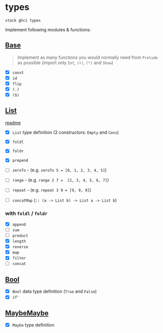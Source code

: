# types

`stack ghci types`

Implement following modules & functions:

## [Base](https://github.com/Drapegnik/rsschool-fp/blob/master/types/src/Base.hs)

> Implement as many functions you would normally need from `Prelude` as possible (import only `Int`, `(+)`, `(*)` and `Show`)

* [x] `const`
* [x] `id`
* [x] `flip`
* [x] `(.)`
* [x] `($)`

## [List](https://github.com/Drapegnik/rsschool-fp/blob/master/types/src/List.hs)
[readme](http://stevelosh.com/blog/2013/03/list-out-of-lambda/)

* [x] `List` type definition (2 constructors: `Empty` and `Cons`)
* [x] `foldl`
* [x] `foldr`
* [x] `prepend`


* [ ] `zeroTo` - (e.g. `zeroTo 5 = [0, 1, 2, 3, 4, 5]`)
* [ ] `range` - (e.g. `range 2 7 =  [2, 3, 4, 5, 6, 7]`)
* [ ] `repeat` - (e.g. `repeat 3 9 = [9, 9, 9]`)
* [ ] `concatMap` (`:: (a -> List b) -> List a -> List b`)

### with `foldl` / `foldr`
* [x] `append`
* [ ] `sum`
* [ ] `product`
* [x] `length`
* [x] `reverse`
* [x] `map`
* [x] `filter`
* [ ] `concat`

## [Bool](https://github.com/Drapegnik/rsschool-fp/blob/master/types/src/Bool.hs)
* [x] `Bool` data type definition (`True` and `False`)
* [x] `if'`

## [MaybeMaybe](https://github.com/Drapegnik/rsschool-fp/blob/master/types/src/MaybeMaybe.hs)
* [x] `Maybe` type definition
